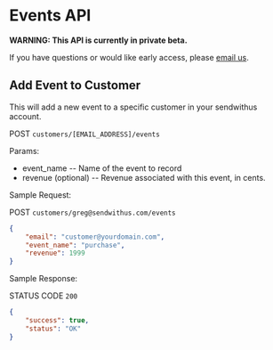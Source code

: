 # Events API

**WARNING: This API is currently in private beta.**

If you have questions or would like early access, please [email us](mailto:us@sendwithus.com).

## Add Event to Customer

This will add a new event to a specific customer in your sendwithus account.

POST `customers/[EMAIL_ADDRESS]/events`

Params:

- event_name    -- Name of the event to record
- revenue (optional)   -- Revenue associated with this event, in cents.


Sample Request:

POST `customers/greg@sendwithus.com/events`

```json
{
    "email": "customer@yourdomain.com",
    "event_name": "purchase",
    "revenue": 1999
}
```

Sample Response:

STATUS CODE `200`
```json
{
    "success": true,
    "status": "OK"
}
```
